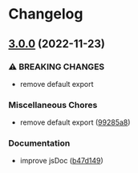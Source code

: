 # Changelog

## [3.0.0](https://github.com/cheminfo/peaks-similarity/compare/v2.3.1...v3.0.0) (2022-11-23)


### ⚠ BREAKING CHANGES

* remove default export

### Miscellaneous Chores

* remove default export ([99285a8](https://github.com/cheminfo/peaks-similarity/commit/99285a88cd89d048d95de79d72794a6991aec429))


### Documentation

* improve jsDoc ([b47d149](https://github.com/cheminfo/peaks-similarity/commit/b47d14906c69db60036dae562590b2a696eaffac))
